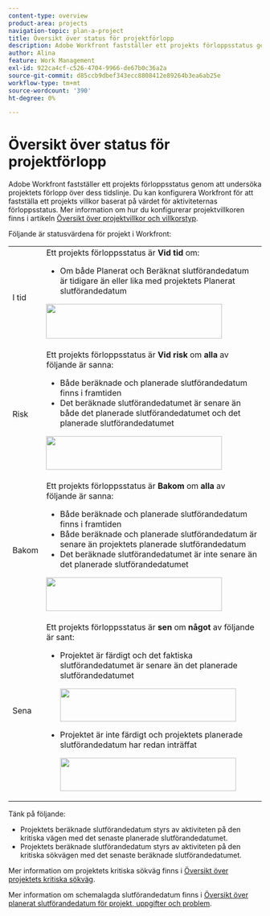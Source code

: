 ```yaml
---
content-type: overview
product-area: projects
navigation-topic: plan-a-project
title: Översikt över status för projektförlopp
description: Adobe Workfront fastställer ett projekts förloppsstatus genom att undersöka projektets förlopp över dess tidslinje. Du kan konfigurera Workfront för att fastställa ett projekts villkor baserat på värdet för aktiviteternas förloppsstatus. Läs mer om status för projektförlopp i den här artikeln.
author: Alina
feature: Work Management
exl-id: 922ca4cf-c526-4704-9966-de67b0c36a2a
source-git-commit: d85ccb9dbef343ecc8808412e89264b3ea6ab25e
workflow-type: tm+mt
source-wordcount: '390'
ht-degree: 0%

---
```


# Översikt över status för projektförlopp

<!--Audited: 12/2023-->

Adobe Workfront fastställer ett projekts förloppsstatus genom att undersöka projektets förlopp över dess tidslinje. Du kan konfigurera Workfront för att fastställa ett projekts villkor baserat på värdet för aktiviteternas förloppsstatus. Mer information om hur du konfigurerar projektvillkoren finns i artikeln [Översikt över projektvillkor och villkorstyp](../../../manage-work/projects/manage-projects/project-condition-and-condition-type.md).

Följande är statusvärdena för projekt i Workfront:

<table style="table-layout:auto"> 
 <col> 
 <col> 
 <tbody> 
  <tr> 
   <td>I tid</td> 
   <td> Ett projekts förloppsstatus är <strong>Vid tid</strong> om:<ul><li>Om både Planerat och Beräknat slutförandedatum är tidigare än eller lika med projektets Planerat slutförandedatum</li></ul> <p> <img src="assets/project-on-time-progress-status-350x69.png" style="width: 350;height: 69;"> </p> </td> 
  </tr> 
  <tr> 
   <td>Risk</td> 
   <td> Ett projekts förloppsstatus är <strong>Vid risk</strong> om <strong>alla</strong> av följande är sanna:<ul><li>Både beräknade och planerade slutförandedatum finns i framtiden</li><li> Det beräknade slutförandedatumet är senare än både det planerade slutförandedatumet och det planerade slutförandedatumet </li></ul><p> <img src="assets/project-at-risk-progress-status-350x67.png" style="width: 350;height: 67;"> </p> </td> 
  </tr> 
  <tr> 
   <td>Bakom</td> 
   <td> Ett projekts förloppsstatus är <strong>Bakom</strong> om <strong>alla</strong> av följande är sanna:<ul><li>Både beräknade och planerade slutförandedatum finns i framtiden</li><li> Både beräknade och planerade slutförandedatum är senare än projektets planerade slutförandedatum</li><li> Det beräknade slutförandedatumet är inte senare än det planerade slutförandedatumet</li></ul> <p> <img src="assets/project-behind-progress-status-350x67.png" style="width: 350;height: 67;"> </p> </td> 
  </tr> 
  <tr> 
   <td>Sena</td> 
   <td> 
     Ett projekts förloppsstatus är <strong>sen</strong> om <strong>något</strong> av följande är sant:<ul><li>Projektet är färdigt och det faktiska slutförandedatumet är senare än det planerade slutförandedatumet <p> <img src="assets/project-late-progress-status-350x66.png" style="width: 350;height: 66;"> </p> </li> 
     <li> <p>Projektet är inte färdigt och projektets planerade slutförandedatum har redan inträffat <p> <img src="assets/project-late-progress-status-incomplete-status-350x66.png" style="width: 350;height: 66;"> </p> </li> 
    </ul> </td> 
  </tr> 
 </tbody> 
</table>

Tänk på följande:

* Projektets beräknade slutförandedatum styrs av aktiviteten på den kritiska vägen med det senaste planerade slutförandedatumet.
* Projektets beräknade slutförandedatum styrs av aktiviteten på den kritiska sökvägen med det senaste beräknade slutförandedatumet.

Mer information om projektets kritiska sökväg finns i [Översikt över projektets kritiska sökväg](../../../manage-work/tasks/manage-tasks/critical-path.md).

Mer information om schemalagda slutförandedatum finns i [Översikt över planerat slutförandedatum för projekt, uppgifter och problem](../../../manage-work/projects/planning-a-project/project-projected-completion-date.md).
